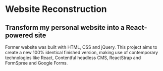# Website Reconstruction

## Transform my personal website into a React-powered site

Former website was built with HTML, CSS and jQuery. This project aims to create a new 100% identical finished version, making use of contemporary technologies like React, Contentful headless CMS, ReactStrap and FormSpree and Google Forms.